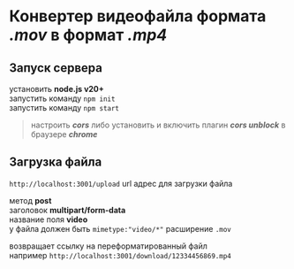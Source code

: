 # Конвертер видеофайла формата *.mov* в формат *.mp4*

## Запуск сервера

установить **node.js v20+**\
запустить команду `npm init`\
запустить команду `npm start`

> настроить **_cors_** либо установить и включить плагин **_cors unblock_** в браузере **_chrome_**

## Загрузка файла 

`http://localhost:3001/upload` url адрес для загрузки файла

метод **post**\
заголовок **multipart/form-data**\
название поля **video**\
у файла должен быть `mimetype:"video/*"` расширение `.mov`

возвращает ссылку на переформатированный файл \
например `http://localhost:3001/download/12334456869.mp4`
